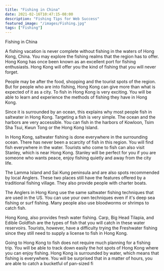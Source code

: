 ```yaml
---
title: "Fishing in China"
date: 2021-02-16T10:47:15-08:00
description: "Fishing Tips for Web Success"
featured_image: "/images/Fishing.jpg"
tags: ["Fishing"]
---
```


Fishing in China 

A fishing vacation is never complete without fishing in the waters of Hong Kong, China. You may explore the fishing realms that the region has to offer. Hong Kong has once been known as an excellent port for fishing enthusiasts. Hong Kong will offer you the kind of fishing that you will never forget.

People may be after the food, shopping and the tourist spots of the region. But for people who are into fishing, Hong Kong can give more than what is expected of it as a city. To fish in Hong Kong is very exciting. You will be able to learn and experience the methods of fishing they have in Hong Kong. 

Since it is surrounded by an ocean, this explains why most people fish in saltwater in Hong Kong. Targeting a fish is very simple. The ocean and the harbors are very accessible. You can fish in the harbors of Kowloon, Tsim Sha Tsui, Kwun Tong or the Hong Kong Island.

In Hong Kong, saltwater fishing is done everywhere in the surrounding ocean. There has never been a scarcity of fish in this region. You will find fish everywhere in the water. Tourists who come to fish can also visit Stanley, which is near Hong Kong. Stanley will be perfect for you if you are someone who wants peace, enjoy fishing quietly and away from the city life.

The Lamma Island and Sai Kung peninsula and are also spots recommended by local Anglers. These two places still have the features offered by a traditional fishing village. They also provide people with charter boats.

The Anglers in Hong Kong use the same saltwater fishing techniques that are used in the US. You can use your own techniques even if it's deep sea fishing or surf fishing. Many people also use bloodworms or shrimps to catch fish.

Hong Kong, also provides fresh water fishing. Carp, Big Head Tilapia, and Edible Goldfish are the types of fish that you will catch in these water reservoirs. Tourists, however, have a difficulty trying the Freshwater fishing since they still need to supply a license to fish in Hong Kong.

Going to Hong Kong to fish does not require much planning for a fishing trip. You will be able to track down easily the hot spots of Hong Kong where you can enjoy fishing. Hong Kong is surrounded by water, which means that fishing is everywhere. You will be surprised that in a matter of hours, you are able to catch a bucketful of pan-sized fi

